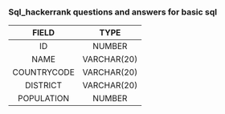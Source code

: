 ### Sql_hackerrank questions and answers for basic sql
| FIELD | TYPE |
| :---: | :---: |
| ID | NUMBER |
| NAME | VARCHAR(20) |
| COUNTRYCODE | VARCHAR(20) |
| DISTRICT | VARCHAR(20) |
|POPULATION | NUMBER |
